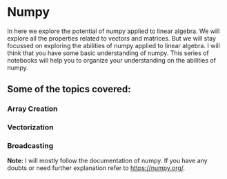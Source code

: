 # Numpy
In here we explore the potential of numpy applied to linear algebra. We will explore all the properties related to vectors and matrices. But we will stay focussed on exploring the abilities of numpy applied to linear algebra. I will think that you have some basic understanding of numpy. This series of notebooks will help you to organize your understanding on the abilities of numpy.
## Some of the topics covered:
### Array Creation
### Vectorization
### Broadcasting

**Note:** I will mostly follow the documentation of numpy. If you have any doubts or need further explanation refer to https://numpy.org/.

